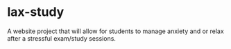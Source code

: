 # lax-study
A website project that will allow for students to manage anxiety and or relax after a stressful exam/study sessions.
